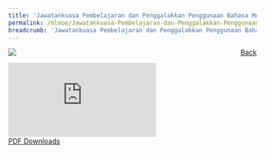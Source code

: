 ```yaml
---
title: 'Jawatankuasa Pembelajaran dan Penggalakkan Penggunaan Bahasa Melayu '
permalink: /mlmoe/Jawatankuasa-Pembelajaran-dan-Penggalakkan-Penggunaan-Bahasa-Melayu/
breadcrumb: 'Jawatankuasa Pembelajaran dan Penggalakkan Penggunaan Bahasa Melayu '
---
```

<a href="/gallery/pameran- bahasa- melayu-malay-language-exhibitions-d/community-partners/" style="float:right;">Back</a>
 <img src="/images/MLLPC-01.jpg"> <br/>
<div class="video-container">
  <iframe src="https://www.youtube.com/embed/d6fmLlW8eoE" frameborder="0" allow="accelerometer; autoplay; encrypted-media; gyroscope; picture-in-picture" allowfullscreen></iframe></div>
<a href="/Sharing-Sessions/01-website-exhibitor-template-pdf.pdf" download>PDF Downloads</a>

